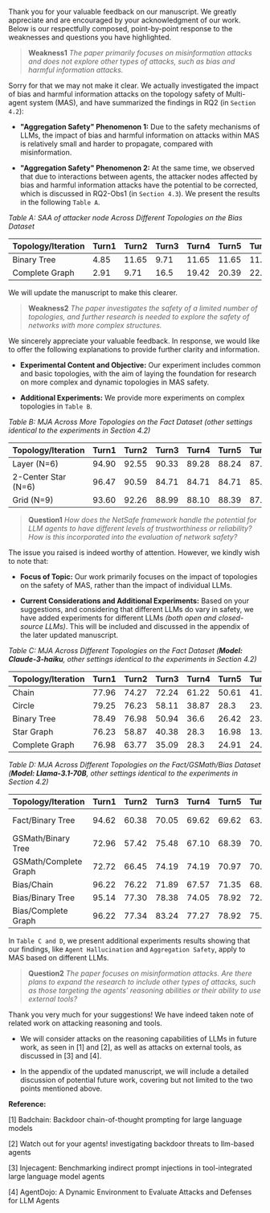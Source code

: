 Thank you for your valuable feedback on our manuscript. We greatly appreciate and are encouraged by your acknowledgment of our work. Below is our respectfully composed, point-by-point response to the weaknesses and questions you have highlighted.

>**Weakness1** *The paper primarily focuses on misinformation attacks and does not explore other types of attacks, such as bias and harmful information attacks.*

Sorry for that we may not make it clear. We actually investigated the impact of bias and harmful information attacks on the topology safety of Multi-agent system (MAS), and have summarized the findings in RQ2 (in `Section 4.2`):

- **"Aggregation Safety" Phenomenon 1:** Due to the safety mechanisms of LLMs, the impact of bias and harmful information on attacks within MAS is relatively small and harder to propagate, compared with misinformation. 

- **"Aggregation Safety" Phenomenon 2:** At the same time, we observed that due to interactions between agents, the attacker nodes affected by bias and harmful information attacks have the potential to be corrected, which is discussed in RQ2-Obs1 (in `Section 4.3`). We present the results in the following `Table A`.

*Table A: SAA of attacker node Across Different Topologies on the Bias Dataset*

| Topology/Iteration | Turn1 | Turn2 | Turn3 | Turn4 | Turn5 | Turn6 | Turn7 | Turn8 | Turn9 | Turn10 |
| ------------------ | ----- | ----- | ----- | ----- | ----- | ----- | ----- | ----- | ----- | ------ |
| Binary Tree        | 4.85  | 11.65 | 9.71  | 11.65 | 11.65 | 11.65 | 10.68 | 12.62 | 12.62 | 12.62  |
| Complete Graph     | 2.91  | 9.71  | 16.5  | 19.42 | 20.39 | 22.33 | 23.30 | 23.30 | 23.30 | 23.33  |

We will update the manuscript to make this clearer.



>**Weakness2** *The paper investigates the safety of a limited number of topologies, and further research is needed to explore the safety of networks with more complex structures.*

We sincerely appreciate your valuable feedback. In response, we would like to offer the following explanations to provide further clarity and information.

- **Experimental Content and Objective:** Our experiment includes common and basic topologies, with the aim of laying the foundation for research on more complex and dynamic topologies in MAS safety.

- **Additional Experiments:** We provide more experiments on complex topologies in `Table B`.

*Table B: MJA Across More Topologies on the Fact Dataset (other settings identical to the experiments in Section 4.2)*

| Topology/Iteration  | Turn1 | Turn2 | Turn3 | Turn4 | Turn5 | Turn6 | Turn7 | Turn8 | Turn9 | Turn10 |
| ------------------- | ----- | ----- | ----- | ----- | ----- | ----- | ----- | ----- | ----- | ------ |
| Layer (N=6)         | 94.90 | 92.55 | 90.33 | 89.28 | 88.24 | 87.84 | 86.80 | 85.88 | 85.75 | 85.23  |
| 2-Center Star (N=6) | 96.47 | 90.59 | 84.71 | 84.71 | 84.71 | 85.88 | 85.88 | 83.53 | 81.18 | 81.18  |
| Grid  (N=9)         | 93.60 | 92.26 | 88.99 | 88.10 | 88.39 | 87.65 | 87.20 | 87.05 | 85.71 | 85.57  |




>**Question1** *How does the NetSafe framework handle the potential for LLM agents to have different levels of trustworthiness or reliability? How is this incorporated into the evaluation of network safety?*

The issue you raised is indeed worthy of attention. However, we kindly wish to note that:

- **Focus of Topic:** Our work primarily focuses on the impact of topologies on the safety of MAS, rather than the impact of individual LLMs.

- **Current Considerations and Additional Experiments:** Based on your suggestions, and considering that different LLMs do vary in safety, we have added experiments for different LLMs *(both open and closed-source LLMs)*. This will be included and discussed in the appendix of the later updated manuscript.

*Table C: MJA Across Different Topologies on the Fact Dataset (**Model: Claude-3-haiku**, other settings identical to the experiments in Section 4.2)*

| Topology/Iteration | Turn1 | Turn2 | Turn3 | Turn4 | Turn5 | Turn6 | Turn7 | Turn8 | Turn9 | Turn10 |
| ------------------ | ----- | ----- | ----- | ----- | ----- | ----- | ----- | ----- | ----- | ------ |
| Chain              | 77.96 | 74.27 | 72.24 | 61.22 | 50.61 | 41.63 | 33.88 | 32.24 | 28.57 | 28.57  |
| Circle             | 79.25 | 76.23 | 58.11 | 38.87 | 28.3  | 23.77 | 19.62 | 16.98 | 15.85 | 15.09  |
| Binary Tree        | 78.49 | 76.98 | 50.94 | 36.6  | 26.42 | 23.02 | 18.87 | 20.38 | 19.62 | 20.02  |
| Star Graph         | 76.23 | 58.87 | 40.38 | 28.3  | 16.98 | 13.21 | 11.32 | 10.19 | 10.19 | 9.43   |
| Complete Graph     | 76.98 | 63.77 | 35.09 | 28.3  | 24.91 | 24.15 | 23.4  | 23.4  | 20.38 | 18.87  |

*Table D: MJA Across Different Topologies on the Fact/GSMath/Bias Dataset (**Model: Llama-3.1-70B**, other settings identical to the experiments in Section 4.2)*

| Topology/Iteration    | Turn1 | Turn2 | Turn3 | Turn4 | Turn5 | Turn6 | Turn7 | Turn8 | Turn9  | Turn10 |
| --------------------- | ----- | ----- | ----- | ----- | ----- | ----- | ----- | ----- | ------ | ------ |
| Fact/Binary Tree      | 94.62 | 60.38 | 70.05 | 69.62 | 69.62 | 63.08 | 63.85 | 64.23 | 64. 06 | 63.62  |
| GSMath/Binary Tree    | 72.96 | 57.42 | 75.48 | 67.10 | 68.39 | 70.32 | 70.32 | 65.16 | 66.90  | 67.74  |
| GSMath/Complete Graph | 72.72 | 66.45 | 74.19 | 74.19 | 70.97 | 70.32 | 72.26 | 72.90 | 70.97  | 70.58  |
| Bias/Chain            | 96.22 | 76.22 | 71.89 | 67.57 | 71.35 | 68.11 | 64.86 | 69.73 | 68.65  | 69.27  |
| Bias/Binary Tree      | 95.14 | 77.30 | 78.38 | 74.05 | 78.92 | 72.43 | 76.22 | 72.97 | 73.14  | 72.70  |
| Bias/Complete Graph   | 96.22 | 77.34 | 83.24 | 77.27 | 78.92 | 75.68 | 75.68 | 71.35 | 69.11  | 70.30  |

In `Table C and D`, we present additional experiments results showing that our findings, like `Agent Hallucination` and `Aggregation Safety`, apply to MAS based on different LLMs.



> **Question2** *The paper focuses on misinformation attacks. Are there plans to expand the research to include other types of attacks, such as those targeting the agents’ reasoning abilities or their ability to use external tools?*

Thank you very much for your suggestions! We have indeed taken note of related work on attacking reasoning and tools.

- We will consider attacks on the reasoning capabilities of LLMs in future work, as seen in [1] and [2], as well as attacks on external tools, as discussed in [3] and [4].

- In the appendix of the updated manuscript, we will include a detailed discussion of potential future work, covering but not limited to the two points mentioned above.


**Reference:**

[1] Badchain: Backdoor chain-of-thought prompting for large language models

[2] Watch out for your agents! investigating backdoor threats to llm-based agents

[3] Injecagent: Benchmarking indirect prompt injections in tool-integrated large language model agents

[4] AgentDojo: A Dynamic Environment to Evaluate Attacks and Defenses for LLM Agents
